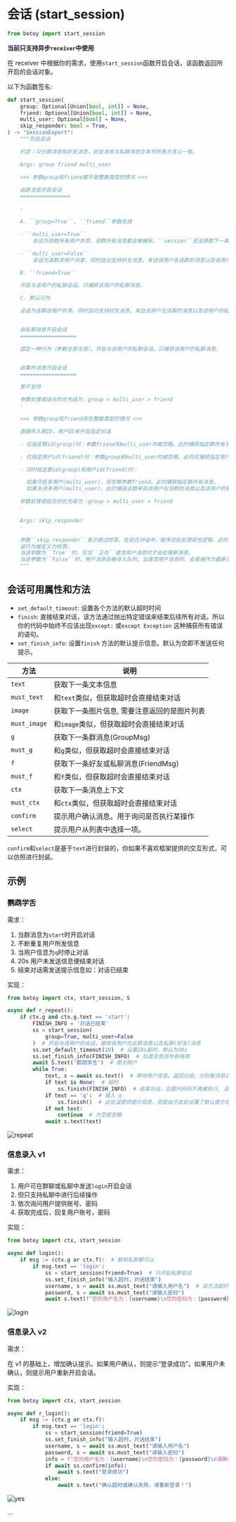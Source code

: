# 会话 (start_session)

```python
from botoy import start_session
```

**当前只支持异步`receiver`中使用**

在 receiver 中根据你的需求，使用`start_session`函数开启会话，该函数返回所开启的会话对象。

以下为函数签名:

```python
def start_session(
    group: Optional[Union[bool, int]] = None,
    friend: Optional[Union[bool, int]] = None,
    multi_user: Optional[bool] = None,
    skip_responder: bool = True,
) -> "SessionExport":
    """开启会话

    约定：只分群消息和好友消息，好友消息与私聊消息在本节所表示含义一致。

    Args: group friend multi_user

    >>> 参数group和friend都不是整数类型的情况 <<<

    由群消息开启会话
    ================

    -

    A. ``group=True``, ``friend``参数失效

    - ``multi_user=True``
        会话为该群所有用户共享。该群所有消息都会被捕获。``session``无法获取下一条好友消息（无法调用``f``方法，并且``ctx``方法只返回群消息）

    - ``multi_user=False``
        会话为该群该用户共享，同时自动支持好友消息。来自该用户在该群的消息以及该用户的私聊消息都会被捕获。

    B. ``friend=True``

    开启与该用户的私聊会话。只捕获该用户的私聊消息。

    C. 默认行为

    会话为该群该用户共享，同时自动支持好友消息。来自该用户在该群的消息以及该用户的私聊消息都会被捕获。


    由私聊消息开启会话
    ==================

    固定一种行为（参数全部无效）。开启与该用户的私聊会话。只捕获该用户的私聊消息。


    由事件消息开启会话
    ==================

    暂不支持

    参数处理或组合的优先级为：group > multi_user > friend
    -

    >>> 参数group和friend存在整数类型的情况 <<<

    直接传入群ID，用户ID来开启指定对话

    - 仅指定群id(group)时：参数friend和multi_user均被忽略。此时捕获指定群所有消息。

    - 仅指定用户id(friend)时：参数group和multi_user均被忽略。此时仅捕获指定用户私聊消息。

    - 同时指定群id(group)和用户id(friend)时：

      如果开启多用户(multi_user)，将忽略参数friend。此时捕获指定群所有消息。
      如果关闭多用户(multi_user)，此时捕获该群来自该用户在该群的消息以及该用户的私聊消息。

    参数处理或组合的优先级为：group > multi_user > friend
    -

    Args: skip_responder
    -

    参数``skip_responder``表示跳过抢答。在处在对话中，程序还在处理其他逻辑，此时并不需要用户的输入，但用户仍然可能发送信息，比如用户对当前功能十分熟悉。
    该行为被定义为抢答。
    当该参数为``True``时，仅当``正在``请求用户消息时才会处理新消息。
    当该参数为``False``时，用户消息会被存入队列，当请求用户消息时，会直接作为最新消息返回。
    """
```

## 会话可用属性和方法

- `set_default_timeout`: 设置各个方法的默认超时时间
- `finish`: 直接结束对话，该方法通过抛出特定错误来结束后续所有对话。所以你的代码中始终不应该出现`except:` 或`except Exception` 这种捕获所有错误的语句。
- `set_finish_info`: 设置`finish` 方法的默认提示信息。默认为空即不发送任何提示。

| 方法         | 说明                                         |
| ------------ | -------------------------------------------- |
| `text`       | 获取下一条文本信息                           |
| `must_text`  | 和`text`类似，但获取超时会直接结束对话       |
| `image`      | 获取下一条图片信息, 需要注意返回的是图片列表 |
| `must_image` | 和`image`类似，但获取超时会直接结束对话      |
| `g`          | 获取下一条群消息(GroupMsg)                   |
| `must_g`     | 和`g`类似，但获取超时会直接结束对话          |
| `f`          | 获取下一条好友或私聊消息(FriendMsg)          |
| `must_f`     | 和`f`类似，但获取超时会直接结束对话          |
| `ctx`        | 获取下一条消息上下文                         |
| `must_ctx`   | 和`ctx`类似，但获取超时会直接结束对话        |
| `confirm`    | 提示用户确认消息。用于询问是否执行某操作     |
| `select`     | 提示用户从列表中选择一项。                   |

`confirm`和`select`是基于`text`进行封装的，你如果不喜欢框架提供的交互形式，可以仿照进行封装。

## 示例

### 鹦鹉学舌

需求：

1. 当群消息为`start`时开启对话
2. 不断重复用户所发信息
3. 当用户信息为`q`时停止对话
4. 20s 用户未发送信息便结束对话
5. 结束对话需发送提示信息如：对话已结束

实现：

```python
from botoy import ctx, start_session, S

async def r_repeat():
    if ctx.g and ctx.g.text == 'start':
        FINISH_INFO = '对话已结束'
        ss = start_session(
            group=True, multi_user=False
        )  # 开启与该用户的会话，接收该用户在此群消息以及私聊(好友)消息
        ss.set_default_timeout(20)  # 设置20s超时，默认为30s
        ss.set_finish_info(FINISH_INFO)  # 后面会告诉你有啥用
        await S.text('鹦鹉学舌')  # 提示用户
        while True:
            text, s = await ss.text()  # 等待用户信息。返回元组，分别是消息以及绑定了新消息的S
            if text is None:  # 超时
                ss.finish(FINISH_INFO)  # 结束对话，后面代码将不再被执行, 此处提供了提示信息
            if text == 'q':  # 输入 q
                ss.finish()  # 此处没提供提示信息，但是由于此前设置了默认提示信息，所以此处仍会发送提示
            if not text:
                continue  # 为空就忽略
            await s.text(text)
```

![repeat](https://github.com/opq-osc/botoy/assets/47070852/82e7bd51-b7b9-4d69-95d1-9e522eecec13)

### 信息录入 v1

需求：

1. 用户可在群聊或私聊中发送`login`开启会话
2. 但只支持私聊中进行后续操作
3. 依次询问用户提供账号、密码
4. 获取完成后，回复用户账号，密码

实现：

```python
from botoy import ctx, start_session

async def login():
    if msg := (ctx.g or ctx.f):  # 群和私聊都可以
        if msg.text == 'login':
            ss = start_session(friend=True)  # 只开启私聊会话
            ss.set_finish_info("输入超时，对话结束")
            username, s = await ss.must_text("请输入用户名")  # 该方法超时会直接结束对话
            password, s = await ss.must_text("请输入密码")
            await s.text(f"您的用户名为：{username}\n您的密码为：{password}")
```

![login](https://github.com/opq-osc/botoy/assets/47070852/782e5dbd-af44-4570-82aa-2358b9f494b2)

### 信息录入 v2

需求：

在 v1 的基础上，增加确认提示。如果用户确认，则提示“登录成功”。如果用户未确认，则提示用户重新开启会话。

实现：

```python
from botoy import ctx, start_session

async def r_login():
    if msg := (ctx.g or ctx.f):
        if msg.text == 'login':
            ss = start_session(friend=True)
            ss.set_finish_info("输入超时，对话结束")
            username, s = await ss.must_text("请输入用户名")
            password, s = await ss.must_text("请输入密码")
            info = f"您的用户名为：{username}\n您的密码为：{password}\n请确认是否输入无误。"
            if await ss.confirm(info):
                await s.text("登录成功")
            else:
                await s.text("确认超时或确认失败，请重新登录！")
```

![yes](https://github.com/opq-osc/botoy/assets/47070852/b5176839-23d9-4fc9-9af1-9bcca7fd5022)

...
